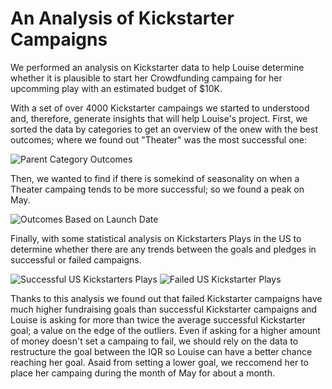 # An Analysis of Kickstarter Campaigns

We performed an analysis on Kickstarter data to help Louise determine whether it is plausible to start her Crowdfunding campaing for her upcomming play with an estimated budget of $10K.

With a set of over 4000 Kickstarter campaings we started to understood and, therefore, generate insights that will help Louise's project.
First, we sorted the data by categories to get an overview of the onew with the best outcomes; where we found out "Theater" was the most successful one:

![Parent Category Outcomes](https://user-images.githubusercontent.com/90527212/134426440-40e678ae-3292-42fe-a84d-3d677648c483.png)

Then, we wanted to find if there is somekind of seasonality on when a Theater campaing tends to be more successful; so we found a peak on May.

![Outcomes Based on Launch Date](https://user-images.githubusercontent.com/90527212/134427919-a10d9c13-60de-4c8d-996f-6e496f42ab44.png)

Finally, with some statistical analysis on Kickstarters Plays in the US to determine whether there are any trends between the goals and pledges in successful or failed campaigns.

![Successful US Kickstarters Plays](https://user-images.githubusercontent.com/90527212/134435012-78458b6d-1b6d-401e-afaa-87da94a69127.png)
![Failed US Kickstarter Plays](https://user-images.githubusercontent.com/90527212/134435016-8cca63d7-d9d3-463a-876c-8257b1ce44b9.png)

Thanks to this analysis we found out that failed Kickstarter campaigns have much higher fundraising goals than successful Kickstarter campaigns and Louise is asking for more than twice the average successful Kickstarter goal; a value on the edge of the outliers. Even if asking for a higher amount of money doesn't set a campaing to fail, we should rely on the data to restructure the goal between the IQR so Louise can have a better chance reaching her goal. Asaid from setting a lower goal, we reccomend her to place her campaing during the month of May for about a month.
